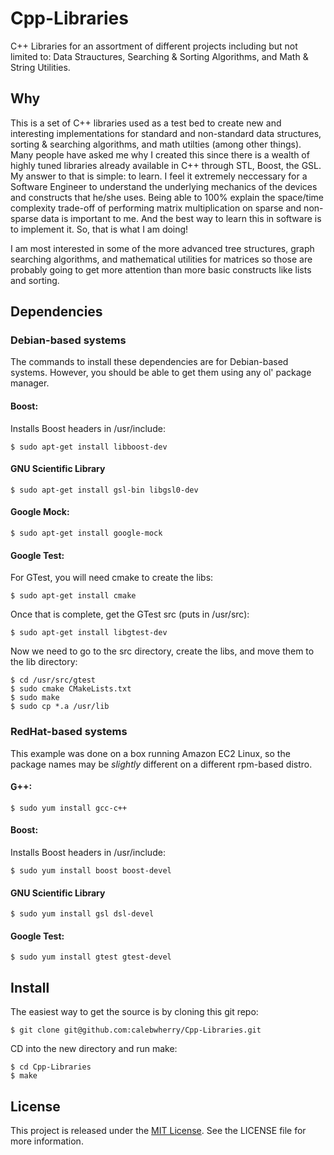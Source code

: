 # Cpp-Libraries

C++ Libraries for an assortment of different projects including but not limited to: Data Strauctures, Searching & Sorting Algorithms, and Math & String Utilities. 

## Why

This is a set of C++ libraries used as a test bed to create new and interesting implementations for standard and non-standard data structures, sorting & searching algorithms, and math utilties (among other things). Many people have asked me why I created this since there is a wealth of highly tuned libraries already available in C++ through STL, Boost, the GSL. My answer to that is simple: to learn. I feel it extremely neccessary for a Software Engineer to understand the underlying mechanics of the devices and constructs that he/she uses. Being able to 100% explain the space/time complexity trade-off of performing matrix multiplication on sparse and non-sparse data is important to me. And the best way to learn this in software is to implement it. So, that is what I am doing!

I am most interested in some of the more advanced tree structures, graph searching algorithms, and mathematical utilities for matrices so those are probably going to get more attention than more basic constructs like lists and sorting.

## Dependencies

### Debian-based systems
The commands to install these dependencies are for Debian-based systems. However, you should be able to get them using any ol' package manager.

#### Boost:

Installs Boost headers in /usr/include:

    $ sudo apt-get install libboost-dev

#### GNU Scientific Library

    $ sudo apt-get install gsl-bin libgsl0-dev

#### Google Mock:

    $ sudo apt-get install google-mock

#### Google Test:

For GTest, you will need cmake to create the libs:

    $ sudo apt-get install cmake

Once that is complete, get the GTest src (puts in /usr/src):

    $ sudo apt-get install libgtest-dev

Now we need to go to the src directory, create the libs, and move them to the lib directory:

    $ cd /usr/src/gtest
    $ sudo cmake CMakeLists.txt
    $ sudo make
    $ sudo cp *.a /usr/lib

### RedHat-based systems
This example was done on a box running Amazon EC2 Linux, so the package names may be *slightly* different on a different rpm-based distro.

#### G++:
    $ sudo yum install gcc-c++

#### Boost:
Installs Boost headers in /usr/include:

    $ sudo yum install boost boost-devel

#### GNU Scientific Library

    $ sudo yum install gsl dsl-devel

#### Google Test:

    $ sudo yum install gtest gtest-devel

## Install
The easiest way to get the source is by cloning this git repo:

    $ git clone git@github.com:calebwherry/Cpp-Libraries.git

CD into the new directory and run make:

    $ cd Cpp-Libraries
    $ make

## License
This project is released under the [MIT License](http://opensource.org/licenses/MIT). See the LICENSE file for more information.
